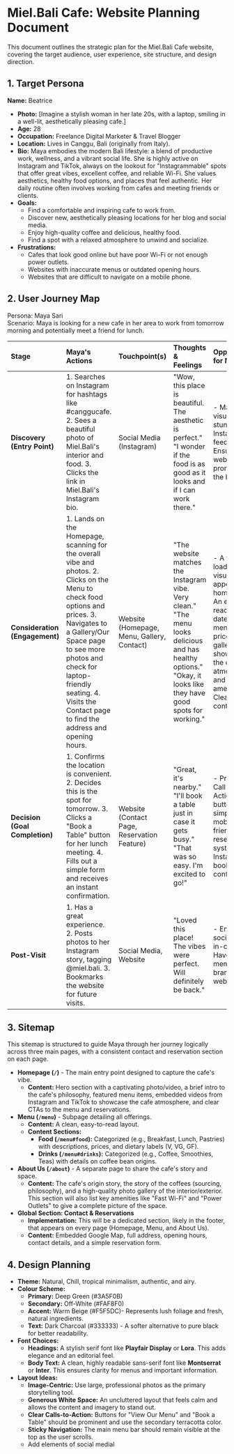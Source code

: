 # **Miel.Bali Cafe: Website Planning Document**

This document outlines the strategic plan for the Miel.Bali Cafe website, covering the target audience, user experience, site structure, and design direction.

## **1\. Target Persona**

**Name:** Beatrice

* **Photo:** \[Imagine a stylish woman in her late 20s, with a laptop, smiling in a well-lit, aesthetically pleasing cafe.\]  
* **Age:** 28  
* **Occupation:** Freelance Digital Marketer & Travel Blogger  
* **Location:** Lives in Canggu, Bali (originally from Italy).  
* **Bio:** Maya embodies the modern Bali lifestyle: a blend of productive work, wellness, and a vibrant social life. She is highly active on Instagram and TikTok, always on the lookout for "Instagrammable" spots that offer great vibes, excellent coffee, and reliable Wi-Fi. She values aesthetics, healthy food options, and places that feel authentic. Her daily routine often involves working from cafes and meeting friends or clients.  
* **Goals:**  
  * Find a comfortable and inspiring cafe to work from.  
  * Discover new, aesthetically pleasing locations for her blog and social media.  
  * Enjoy high-quality coffee and delicious, healthy food.  
  * Find a spot with a relaxed atmosphere to unwind and socialize.  
* **Frustrations:**  
  * Cafes that look good online but have poor Wi-Fi or not enough power outlets.  
  * Websites with inaccurate menus or outdated opening hours.  
  * Websites that are difficult to navigate on a mobile phone.

## **2\. User Journey Map**

Persona: Maya Sari  
Scenario: Maya is looking for a new cafe in her area to work from tomorrow morning and potentially meet a friend for lunch.

| Stage | Maya's Actions | Touchpoint(s) | Thoughts & Feelings | Opportunities for Miel.Bali |
| :---- | :---- | :---- | :---- | :---- |
| **Discovery (Entry Point)** | 1\. Searches on Instagram for hashtags like \#canggucafe. 2\. Sees a beautiful photo of Miel.Bali's interior and food. 3\. Clicks the link in Miel.Bali's Instagram bio. | Social Media (Instagram) | "Wow, this place is beautiful. The aesthetic is perfect." "I wonder if the food is as good as it looks and if I can work there." | \- Maintain a visually stunning Instagram feed. \- Ensure the website link is prominent in the bio. |
| **Consideration (Engagement)** | 1\. Lands on the Homepage, scanning for the overall vibe and photos. 2\. Clicks on the Menu to check food options and prices. 3\. Navigates to a Gallery/Our Space page to see more photos and check for laptop-friendly seating. 4\. Visits the Contact page to find the address and opening hours. | Website (Homepage, Menu, Gallery, Contact) | "The website matches the Instagram vibe. Very clean." "The menu looks delicious and has healthy options." "Okay, it looks like they have good spots for working." | \- A fast-loading, visually appealing homepage. \- An easy-to-read, up-to-date online menu with prices. \- A gallery showcasing the cafe's atmosphere and amenities. \- Clear, concise contact info. |
| **Decision (Goal Completion)** | 1\. Confirms the location is convenient. 2\. Decides this is the spot for tomorrow. 3\. Clicks a "Book a Table" button for her lunch meeting. 4\. Fills out a simple form and receives an instant confirmation. | Website (Contact Page, Reservation Feature) | "Great, it's nearby." "I'll book a table just in case it gets busy." "That was so easy. I'm excited to go\!" | \- Prominent Call-to-Action (CTA) buttons. \- A simple, mobile-friendly reservation system. \- Instant booking confirmation. |
| **Post-Visit** | 1\. Has a great experience. 2\. Posts photos to her Instagram story, tagging @miel.bali. 3\. Bookmarks the website for future visits. | Social Media, Website | "Loved this place\! The vibes were perfect. Will definitely be back." | \- Encourage social sharing in-cafe. \- Have a memorable brand and website URL. |

## **3\. Sitemap**

This sitemap is structured to guide Maya through her journey logically across three main pages, with a consistent contact and reservation section on each page.

* **Homepage (`/`)** \- The main entry point designed to capture the cafe's vibe.  
  * **Content:** Hero section with a captivating photo/video, a brief intro to the cafe's philosophy, featured menu items, embedded videos from Instagram and TikTok to showcase the cafe atmosphere, and clear CTAs to the menu and reservations.  
* **Menu (`/menu`)** \- Subpage detailing all offerings.  
  * **Content:** A clean, easy-to-read layout.  
  * **Content Sections:**  
    * **Food (`/menu#food`):** Categorized (e.g., Breakfast, Lunch, Pastries) with descriptions, prices, and dietary labels (V, VG, GF).  
    * **Drinks (`/menu#drinks`):** Categorized (e.g., Coffee, Smoothies, Teas) with details on coffee bean origins.  
* **About Us (`/about`)** \- A separate page to share the cafe's story and space.  
  * **Content:** The cafe's origin story, the story of the coffees (sourcing, philosophy), and a high-quality photo gallery of the interior/exterior. This section will also list key amenities like "Fast Wi-Fi" and "Power Outlets" to give a complete picture of the space.  
* **Global Section: Contact & Reservations**  
  * **Implementation:** This will be a dedicated section, likely in the footer, that appears on every page (Homepage, Menu, and About Us).  
  * **Content:** Embedded Google Map, full address, opening hours, contact details, and a simple reservation form.

## **4\. Design Planning**

* **Theme:** Natural, Chill, tropical minimalism, authentic, and airy.  
* **Colour Scheme:**  
  * **Primary:** Deep Green (\#3A5F0B)  
  * **Secondary:** Off-White (\#FAF8F0)   
  * **Accent:** Warm Beige (\#F5F5DC)- Represents lush foliage and fresh, natural ingredients.  
  * **Text:** Dark Charcoal (\#333333) \- A softer alternative to pure black for better readability.  
* **Font Choices:**  
  * **Headings:** A stylish serif font like **Playfair Display** or **Lora**. This adds elegance and an editorial feel.  
  * **Body Text:** A clean, highly readable sans-serif font like **Montserrat** or **Inter**. This ensures clarity for menus and important information.  
* **Layout Ideas:**  
  * **Image-Centric:** Use large, professional photos as the primary storytelling tool.  
  * **Generous White Space:** An uncluttered layout that feels calm and allows the content and imagery to stand out.  
  * **Clear Calls-to-Action:** Buttons for "View Our Menu" and "Book a Table" should be prominent and use the secondary terracotta color.  
  * **Sticky Navigation:** The main menu bar should remain visible at the top as the user scrolls.  
  * Add elements of social medial